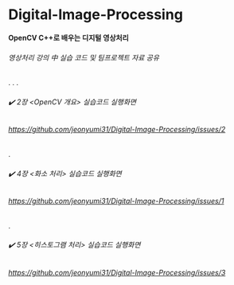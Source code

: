 # Digital-Image-Processing

**OpenCV C++로 배우는 디지털 영상처리**

###### 영상처리 강의 中 실습 코드 및 팀프로젝트 자료 공유

.
.
.

###### :heavy_check_mark: 2장 <OpenCV 개요> 실습코드 실행화면
###### https://github.com/jeonyumi31/Digital-Image-Processing/issues/2

.

###### :heavy_check_mark: 4장 <화소 처리> 실습코드 실행화면
###### https://github.com/jeonyumi31/Digital-Image-Processing/issues/1

.

###### :heavy_check_mark: 5장 <히스토그램 처리> 실습코드 실행화면
###### https://github.com/jeonyumi31/Digital-Image-Processing/issues/3
